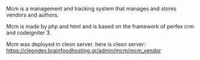 Mcm is a management and tracking system that manages and stores vendors and authors.

Mcm is made by php and html and is based on the framework of perfex crm and codeigniter 3.

Mcm was deployed in cleon server.
here is cleon server: https://cleondev.brainfoodhosting.gr/admin/mcm/mcm_vendor
